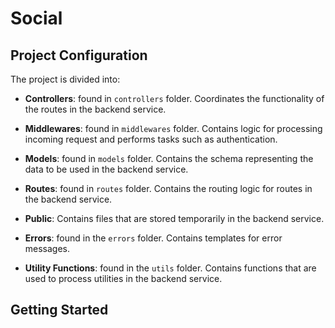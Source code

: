 # Social

## Project Configuration

The project is divided into:

* **Controllers**: found in `controllers` folder. Coordinates the functionality of the routes in the backend service.

* **Middlewares**: found in `middlewares` folder. Contains logic for processing incoming request and performs tasks such as authentication.

* **Models**: found in `models` folder. Contains the schema representing the data to be used in the backend service.

* **Routes**: found in `routes` folder. Contains the routing logic for routes in the backend service.

* **Public**: Contains files that are stored temporarily in the backend service.

* **Errors**: found in the `errors` folder. Contains templates for error messages.

* **Utility Functions**: found in the `utils` folder. Contains functions that are used to process utilities in the backend service.

## Getting Started

